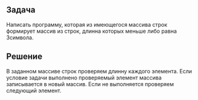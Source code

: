 ## Задача
Написать программу, которая из имеющегося массива строк формирует массив из строк, длинна которых меньше либо равна 3символа.
## Решение
В заданном массиве строк проверяем длинну каждого элемента. Если условие задачи выполнено проверяемый элемент массива записывается в новый массив. Если не выполняется проверяем следующий элемент.
